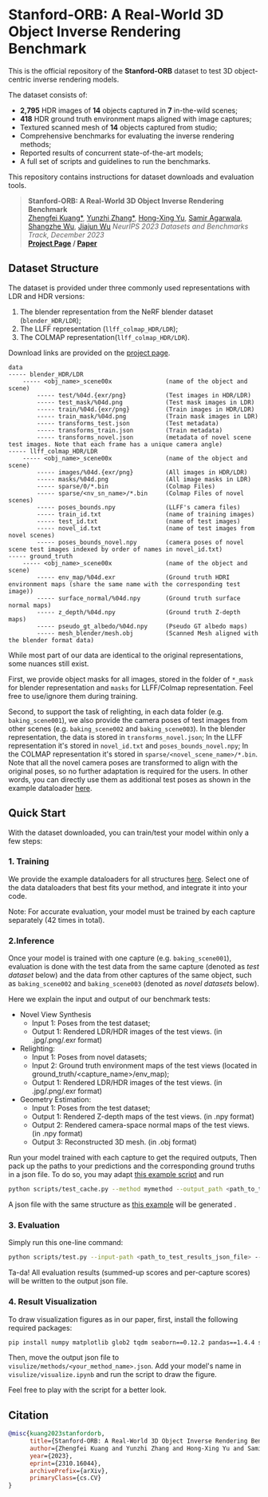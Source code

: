 # Stanford-ORB: A Real-World 3D Object Inverse Rendering Benchmark

This is the official repository of the <b>Stanford-ORB</b> dataset to test 3D object-centric inverse rendering models. 

The dataset consists of:

- __2,795__ HDR images of __14__ objects captured in __7__ in-the-wild scenes;
- __418__ HDR ground truth environment maps aligned with image captures;
- Textured scanned mesh of __14__ objects captured from studio;
- Comprehensive benchmarks for evaluating the inverse rendering methods;
- Reported results of concurrent state-of-the-art models;
- A full set of scripts and guidelines to run the benchmarks.

This repository contains instructions for dataset downloads and evaluation tools.



> __Stanford-ORB: A Real-World 3D Object Inverse Rendering Benchmark__  
>[Zhengfei Kuang*](https://zhengfeikuang.com), [Yunzhi Zhang*](https://ai.stanford.edu/~yzzhang/), [Hong-Xing Yu](https://kovenyu.com/), [Samir Agarwala](https://samiragarwala.github.io/), [Shangzhe Wu](https://elliottwu.com/), [Jiajun Wu](https://jiajunwu.com/)
> _NeurIPS 2023 Datasets and Benchmarks Track, December 2023_  
> __[Project Page](https://stanfordorb.github.io)&nbsp;/&nbsp;[Paper](https://arxiv.org/abs/2310.16044)__

## Dataset Structure

The dataset is provided under three commonly used representations with LDR and HDR versions: 
1. The blender representation from the NeRF blender dataset (`blender_HDR/LDR`);
2. The LLFF representation (`llff_colmap_HDR/LDR`);
3. The COLMAP representation(`llff_colmap_HDR/LDR`).

Download links are provided on the [project page](https://stanfordorb.github.io).

```
data	
----- blender_HDR/LDR		
    ----- <obj_name>_scene00x               (name of the object and scene)
        ----- test/%04d.{exr/png}           (Test images in HDR/LDR)	
        ----- test_mask/%04d.png            (Test mask images in LDR)	
        ----- train/%04d.{exr/png}          (Train images in HDR/LDR)	
        ----- train_mask/%04d.png           (Train mask images in LDR)	
        ----- transforms_test.json          (Test metadata)	
        ----- transforms_train.json         (Train metadata)	
        ----- transforms_novel.json         (metadata of novel scene test images. Note that each frame has a unique camera angle)				
----- llff_colmap_HDR/LDR
    ----- <obj_name>_scene00x               (name of the object and scene)
        ----- images/%04d.{exr/png}         (All images in HDR/LDR)
        ----- masks/%04d.png                (All image masks in LDR)
        ----- sparse/0/*.bin                (Colmap Files)	
        ----- sparse/<nv_sn_name>/*.bin     (Colmap Files of novel scenes)	
        ----- poses_bounds.npy              (LLFF's camera files)	
        ----- train_id.txt                  (name of training images)	
        ----- test_id.txt                   (name of test images)	
        ----- novel_id.txt                  (name of test images from novel scenes)	
        ----- poses_bounds_novel.npy        (camera poses of novel scene test images indexed by order of names in novel_id.txt)					
----- ground_truth
    ----- <obj_name>_scene00x               (name of the object and scene)	
        ----- env_map/%04d.exr              (Ground truth HDRI environment maps (share the same name with the corresponding test image))
        ----- surface_normal/%04d.npy       (Ground truth surface normal maps)
        ----- z_depth/%04d.npy              (Ground truth Z-depth maps)
        ----- pseudo_gt_albedo/%04d.npy     (Pseudo GT albedo maps)
        ----- mesh_blender/mesh.obj         (Scanned Mesh aligned with the blender format data)
```

While most part of our data are identical to the original representations, some nuances still exist.

First, we provide object masks for all images, stored in the folder of ``*_mask`` for blender representation and ``masks`` for LLFF/Colmap representation. Feel free to use/ignore them during training.

Second, to support the task of relighting, in each data folder (e.g. `baking_scene001`), we also provide the camera poses of test images from other scenes (e.g. `baking_scene002` and `baking_scene003`). In the blender representation, the data is stored in ``transforms_novel.json``; In the LLFF representation it's stored in ``novel_id.txt`` and ``poses_bounds_novel.npy``; In the COLMAP representation it's stored in ``sparse/<novel_scene_name>/*.bin``. Note that all the novel camera poses are transformed to align with the original poses, so no further adaptation is required for the users. In other words, you can directly use them as additional test poses as shown in the example dataloader [here](https://github.com/StanfordORB/Stanford-ORB/blob/9a559af9de855a0f37f96dd2670c9a5f970e22c0/orb/datasets/mymethod.py#L323). 

## Quick Start

With the dataset downloaded, you can train/test your model within only a few steps:

### 1. Training

We provide the example dataloaders for all structures [here](./orb/datasets/mymethod.py). Select one of the data dataloaders that best fits your method, and integrate it into your code. 

Note: For accurate evaluation, your model must be trained by each capture separately (42 times in total). 

### 2.Inference

Once your model is trained with one capture (e.g. `baking_scene001`), 
evaluation is done with the test data from the same capture (denoted as <i>test dataset</i> below) 
and the data from other captures of the same object, such as `baking_scene002` and `baking_scene003` (denoted as <i>novel datasets</i> below).

Here we explain the input and output of our benchmark tests:

- Novel View Synthesis
  - Input 1: Poses from the test dataset;
  - Output 1: Rendered LDR/HDR images of the test views. (in .jpg/.png/.exr format)
- Relighting: 
  - Input 1: Poses from novel datasets;
  - Input 2: Ground truth environment maps of the test views (located in ground_truth/<capture_name>/env_map);
  - Output 1: Rendered LDR/HDR images of the test views. (in .jpg/.png/.exr format)
- Geometry Estimation: 
  - Input 1: Poses from the test dataset;
  - Output 1: Rendered Z-depth maps of the test views. (in .npy format)
  - Output 2: Rendered camera-space normal maps of the test views. (in .npy format)
  - Output 3: Reconstructed 3D mesh. (in .obj format)

Run your model trained with each capture to get the required outputs,
Then pack up the paths to your predictions and the corresponding ground truths in a json file. To do so, you may adapt [this example script](./orb/pipelines/mymethod.py) and run 
```bash
python scripts/test_cache.py --method mymethod --output_path <path_to_test_results_json_file> 
```
A json file with the same structure as [this example](./examples/test/mymethod.json) will be generated
.

### 3. Evaluation

Simply run this one-line command:
```bash
python scripts/test.py --input-path <path_to_test_results_json_file> --output-path <path_to_test_scores_json_file> --scenes full
```

Ta-da! All evaluation results (summed-up scores and per-capture scores) will be written to the output json file.

### 4. Result Visualization
To draw visualization figures as in our paper, first, install the following required packages:
```bash
pip install numpy matplotlib glob2 tqdm seaborn==0.12.2 pandas==1.4.4 scipy==1.9.1 
```
Then, move the output json file to `visulize/methods/<your_method_name>.json`.
Add your model's name in `visulize/visualize.ipynb` and run the script to draw the figure.

Feel free to play with the script for a better look.

## Citation

```bibtex
@misc{kuang2023stanfordorb,
      title={Stanford-ORB: A Real-World 3D Object Inverse Rendering Benchmark}, 
      author={Zhengfei Kuang and Yunzhi Zhang and Hong-Xing Yu and Samir Agarwala and Shangzhe Wu and Jiajun Wu},
      year={2023},
      eprint={2310.16044},
      archivePrefix={arXiv},
      primaryClass={cs.CV}
}
```



